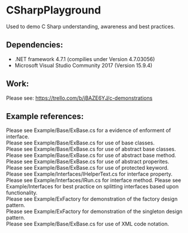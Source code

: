 # CSharpPlayground
Used to demo C Sharp understanding, awareness and best practices.

## Dependencies:
- .NET framework 4.7.1 (compilies under Version 4.7.03056)
- Microsoft Visual Studio Community 2017 (Version 15.9.4)

## Work: 
Please see: https://trello.com/b/jBAZE6YJ/c-demonstrations

## Example references: 
Please see Example/Base/ExBase.cs for a evidence of enforment of interface.  
Please see Example/Base/ExBase.cs for use of base classes.  
Please see Example/Base/ExBase.cs for use of abstract base classes. 
Please see Example/Base/ExBase.cs for use of abstract base method. 
Please see Example/Base/ExBase.cs for use of abstract properites.  
Please see Example/Base/ExBase.cs for use of protected keyword.  
Please see Example/Interfaces/IHelperText.cs for interface property.  
Please see Example/Interfaces/IRun.cs for interface method. 
Please see Example/Interfaces for best practice on splitting interfaces based upon functionality.  
Please see Example/ExFactory for demonstration of the factory design pattern.  
Please see Example/ExFactory for demonstration of the singleton design pattern.  
Please see Example/Base/ExBase.cs for use of XML code notation.  
